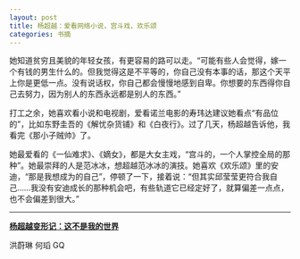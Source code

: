 ```yaml
---
layout: post
title: 杨超越：爱看网络小说，宫斗戏，欢乐颂
categories: 书摘
---
```


她知道贫穷且美貌的年轻女孩，有更容易的路可以走。“可能有些人会觉得，嫁一个有钱的男生什么的。但我觉得这是不平等的，你自己没有本事的话，那这个天平上你是更低一点。没有说话权，你自己都会慢慢地感到自卑。你想要的东西得你自己去努力，因为别人的东西永远都是别人的东西。”

打工之余，她喜欢看小说和电视剧，爱看诺兰电影的寿玮达建议她看点“有品位的”，比如东野圭吾的《解忧杂货铺》和《白夜行》。过了几天，杨超越告诉他，我看完《那小子贼帅》了。

她最爱看的《一仙难求》、《嫡女》，都是大女主戏，“宫斗的，一个人掌控全局的那种”。她最崇拜的人是范冰冰，想超越范冰冰的演技。她喜欢《欢乐颂》里的安迪，“那是我想成为的自己”，停顿了一下，接着说：“但其实邱莹莹更符合我自己……我没有安迪成长的那种机会吧，有些轨道它已经定好了，就算偏差一点点，也不会偏差到很大。”

---

[**杨超越变形记：这不是我的世界**](https://mp.weixin.qq.com/s/SAjnF2UcfkoAhlKP9iaA0g)

洪蔚琳 何瑫 GQ
